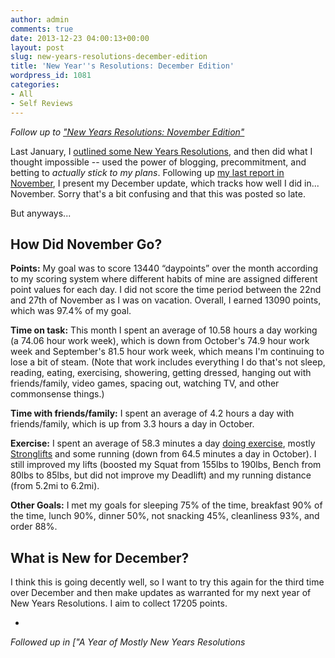 ```yaml
---
author: admin
comments: true
date: 2013-12-23 04:00:13+00:00
layout: post
slug: new-years-resolutions-december-edition
title: 'New Year''s Resolutions: December Edition'
wordpress_id: 1081
categories:
- All
- Self Reviews
---
```


_Follow up to ["New Years Resolutions: November Edition"](http://www.everydayutilitarian.com/essays/new-years-resolutions-november-edition/)_

Last January, I [outlined some New Years Resolutions](http://www.everydayutilitarian.com/essays/new-years-resolutions), and then did what I thought impossible -- used the power of blogging, precommitment, and betting to _actually stick to my plans_.  Following up [my last report in November](http://www.everydayutilitarian.com/essays/new-years-resolutions-november-edition/), I present my December update, which tracks how well I did in... November.  Sorry that's a bit confusing and that this was posted so late.

But anyways...<!-- more -->






## How Did November Go?


**Points:**  My goal was to score 13440 “daypoints” over the month according to my scoring system where different habits of mine are assigned different point values for each day.  I did not score the time period between the 22nd and 27th of November as I was on vacation.   Overall, I earned 13090 points, which was 97.4% of my goal.

**Time on task:** This month I spent an average of 10.58 hours a day working (a 74.06 hour work week), which is down from October's 74.9 hour work week and September's 81.5 hour work week, which means I'm continuing to lose a bit of steam.  (Note that work includes everything I do that's not sleep, reading, eating, exercising, showering, getting dressed, hanging out with friends/family, video games, spacing out, watching TV, and other commonsense things.)

**Time with friends/family:** I spent an average of 4.2 hours a day with friends/family, which is up from 3.3 hours a day in October.

**Exercise:** I spent an average of 58.3 minutes a day [doing exercise](http://www.everydayutilitarian.com/logs/), mostly [Stronglifts](http://www.stronglifts.com/) and some running (down from 64.5 minutes a day in October).  I still improved my lifts (boosted my Squat from 155lbs to 190lbs, Bench from 80lbs to 85lbs, but did not improve my Deadlift) and my running distance (from 5.2mi to 6.2mi).

**Other Goals:** I met my goals for sleeping 75% of the time, breakfast 90% of the time, lunch 90%, dinner 50%, not snacking 45%, cleanliness 93%, and order 88%.






## What is New for December?


I think this is going decently well, so I want to try this again for the third time over December and then make updates as warranted for my next year of New Years Resolutions.  I aim to collect 17205 points.

-

_Followed up in ["A Year of Mostly New Years Resolutions_
